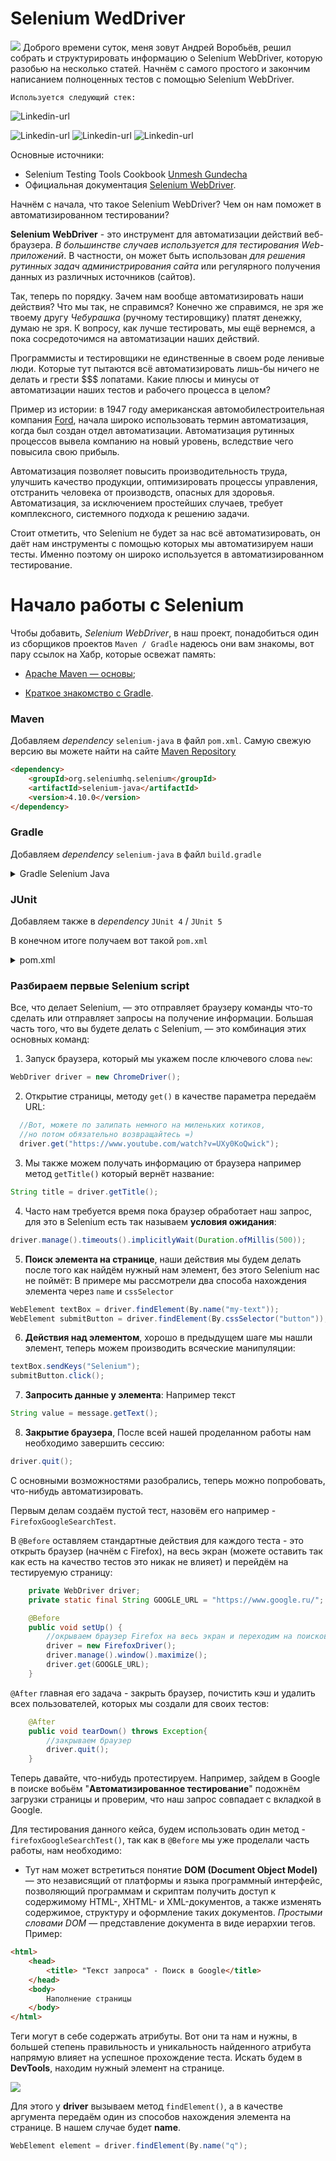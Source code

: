 # **Selenium WedDriver** #
![](/src/main/resources/photo/selenium-java-1.jpg)
Доброго времени суток, меня зовут Андрей Воробьёв, решил собрать и структурировать информацию о Selenium 
WebDriver, которую разобью на несколько статей. Начнём с самого простого и закончим написанием полноценных 
тестов с помощью Selenium WebDriver.

`Используется следующий стек:`

![Linkedin-url](https://img.shields.io/badge/Java-_11-red)

![Linkedin-url](https://img.shields.io/badge/Maven-version_4.0.0-blue)
![Linkedin-url](https://img.shields.io/badge/JUnit_4-version_4.13.2-blue)
![Linkedin-url](https://img.shields.io/badge/Selenium_Java-version_4.10.0-blue)

Основные источники: 
- Selenium Testing Tools Cookbook [Unmesh Gundecha](https://github.com/upgundecha)
- Официальная документация [Selenium WebDriver](https://www.selenium.dev/documentation/webdriver/).

Начнём с начала, что такое Selenium WebDriver? Чем он нам поможет в автоматизированном тестировании? 

**Selenium WebDriver** - это инструмент для автоматизации действий веб-браузера.
*В большинстве случаев используется для тестирования Web-приложений*.
В частности, он может быть использован *для решения рутинных задач администрирования
сайта* или регулярного получения данных из различных источников (сайтов).

Так, теперь по порядку. Зачем нам вообще автоматизировать наши действия? Что мы так, не справимся?
Конечно же справимся, не зря же твоему другу *Чебурашка* (ручному тестировщику) платят денежку, думаю
не зря. К вопросу, как лучше тестировать, мы ещё вернемся, а пока сосредоточимся на автоматизации наших действий.

Программисты и тестировщики не единственные в своем роде ленивые люди. Которые тут пытаются всё
автоматизировать лишь-бы ничего не делать и грести $$$ лопатами. Какие плюсы и минусы от
автоматизации наших тестов и рабочего процесса в целом?

Пример из истории: в 1947 году американская автомобилестроительная компания [Ford](https://ru.wikipedia.org/wiki/Ford),
начала широко использовать термин автоматизация, когда был создан отдел автоматизации. Автоматизация рутинных
процессов вывела компанию на новый уровень, вследствие чего повысила свою прибыль.

Автоматизация позволяет повысить производительность труда, улучшить качество продукции, оптимизировать
процессы управления, отстранить человека от производств, опасных для здоровья.
Автоматизация, за исключением простейших случаев, требует комплексного, системного подхода к решению задачи.

Стоит отметить, что Selenium не будет за нас всё автоматизировать, он даёт нам инструменты 
с помощью которых мы автоматизируем наши тесты. Именно поэтому он широко используется в
автоматизированном тестирование.

# **Начало работы с Selenium** #
Чтобы добавить, *Selenium WebDriver*, в наш проект, понадобиться один из сборщиков проектов `Maven / Gradle`
надеюсь они вам знакомы, вот пару ссылок на Хабр, которые освежат память:

- [Apache Maven — основы](https://habr.com/ru/articles/77382/);

- [Краткое знакомство с Gradle](https://javarush.com/groups/posts/2126-kratkoe-znakomstvo-s-gradle).

### Maven ###
Добавляем *dependency* `selenium-java` в файл `pom.xml`.
Самую свежую версию вы можете найти на сайте [Maven Repository](https://mvnrepository.com/artifact/org.seleniumhq.selenium/selenium-java)
```markdown
<dependency>
    <groupId>org.seleniumhq.selenium</groupId>
    <artifactId>selenium-java</artifactId>
    <version>4.10.0</version>
</dependency>
```

### Gradle ###
Добавляем *dependency* `selenium-java` в файл `build.gradle`
<details>
    <summary>Gradle Selenium Java </summary>

```
testImplementation 'org.seleniumhq.selenium:selenium-java:4.10.0'
```
</details>

### JUnit ###
Добавляем также в *dependency* `JUnit 4` / `JUnit 5`

В конечном итоге получаем вот такой `pom.xml`
<details>
    <summary>pom.xml </summary>

```markdown
<?xml version="1.0" encoding="UTF-8"?>
<project xmlns="http://maven.apache.org/POM/4.0.0"
         xmlns:xsi="http://www.w3.org/2001/XMLSchema-instance"
         xsi:schemaLocation="http://maven.apache.org/POM/4.0.0 http://maven.apache.org/xsd/maven-4.0.0.xsd">
    <modelVersion>4.0.0</modelVersion>

    <groupId>org.example</groupId>
    <artifactId>Selenium_Testing_Tools_Cookbook</artifactId>
    <version>1.0-SNAPSHOT</version>

    <properties>
        <maven.compiler.source>11</maven.compiler.source>
        <maven.compiler.target>11</maven.compiler.target>
        <project.build.sourceEncoding>UTF-8</project.build.sourceEncoding>
        <!--Selenium Java-->
        <selenium-java.version>4.0.0</selenium-java.version>
        <!--JUnit 4-->
        <junit.version>4.13.2</junit.version>
    </properties>

    <dependencies>
        <dependency>
            <groupId>org.seleniumhq.selenium</groupId>
            <artifactId>selenium-java</artifactId>
            <version>${selenium-java.version}</version>
        </dependency>
        <dependency>
            <groupId>junit</groupId>
            <artifactId>junit</artifactId>
            <version>${junit.version}</version>
            <scope>test</scope>
        </dependency>
    </dependencies>
</project>
```
</details>


### Разбираем первые Selenium script ###
Все, что делает Selenium, — это отправляет браузеру команды что-то сделать или отправляет запросы
на получение информации. Большая часть того, что вы будете делать с Selenium, —
это комбинация этих основных команд:

1. Запуск браузера, который мы укажем после ключевого слова `new`:
```java
WebDriver driver = new ChromeDriver();
```
2. Открытие страницы, методу `get()` в качестве параметра передаём URL:
```java
  //Вот, можете по залипать немного на миленьких котиков, 
  //но потом обязательно возвращайтесь =)
  driver.get("https://www.youtube.com/watch?v=UXy0KoQwick");
```
3. Мы также можем получать информацию от браузера например метод `getTitle()` который вернёт
название:
```java
String title = driver.getTitle();
```
4. Часто нам требуется время пока браузер обработает наш запрос, для это в Selenium есть так называем **условия
ожидания**:
```java
driver.manage().timeouts().implicitlyWait(Duration.ofMillis(500));
```
5. **Поиск элемента на странице**, наши действия мы будем делать после того как найдём нужный нам элемент, без этого 
Selenium нас не поймёт:
В примере мы рассмотрели два способа нахождения элемента через `name` и `cssSelector`
```java
WebElement textBox = driver.findElement(By.name("my-text")); 
WebElement submitButton = driver.findElement(By.cssSelector("button"));
```
6. **Действия над элементом**, хорошо в предыдущем шаге мы нашли элемент, теперь можем производить
всяческие манипуляции:
```java
textBox.sendKeys("Selenium");
submitButton.click();
```
7. **Запросить данные у элемента**: Например текст
```java
String value = message.getText();
```
8. **Закрытие браузера**, После всей нашей проделанном работы нам необходимо завершить сессию:
```java
driver.quit();
```
С основными возможностями разобрались, теперь можно попробовать, что-нибудь автоматизировать.

Первым делам создаём пустой тест, назовём его например - `FirefoxGoogleSearchTest`.

В `@Before` оставляем стандартные действия для каждого теста - это открыть браузер (начнём с Firefox),
на весь экран (можете оставить так как есть на качество тестов это никак не влияет)
и перейдём на тестируемую страницу:
```java
    private WebDriver driver;
    private static final String GOOGLE_URL = "https://www.google.ru/";

    @Before
    public void setUp() {
        //окрываем браузер Firefox на весь экран и переходим на поисковую страницу Google
        driver = new FirefoxDriver();
        driver.manage().window().maximize();
        driver.get(GOOGLE_URL);
    }
```

`@After` главная его задача - закрыть браузер, почистить кэш и удалить всех пользователей, 
которых мы создали для своих тестов:
```java
    @After
    public void tearDown() throws Exception{
        //закрываем браузер
        driver.quit();
    }
```
Теперь давайте, что-нибудь протестируем. Например, зайдем в Google в поиске вобьём "**Автоматизированное
тестирование**" подожнём загрузки страницы и проверим, что наш запрос совпадает с вкладкой в Google.

Для тестирования данного кейса, будем использовать один метод - `firefoxGoogleSearchTest()`, так как в `@Before`
мы уже проделали часть работы, нам необходимо:
- Тут нам может встретиться понятие **DOM (Document Object Model)** — это независящий от платформы и языка
программный интерфейс, позволяющий программам и скриптам получить доступ к содержимому HTML-, XHTML-
и XML-документов, а также изменять содержимое, структуру и оформление таких документов. _Простыми словами DOM_ — 
представление документа в виде иерархии тегов. Пример:
```html
<html>
    <head>
        <title> "Текст запроса" - Поиск в Google</title>
    </head>
    <body>
        Наполнение страницы
    </body>
</html>
```
Теги могут в себе содержать атрибуты. Вот они та нам и нужны, в большей степень правильность и уникальность найденного
атрибута напрямую влияет на успешное прохождение теста. Искать будем в **DevTools**, находим нужный элемент на странице.

![](/src/main/resources/photo/img.png)

Для этого у **driver** вызываем метод `findElement()`, а в качестве аргумента передаём
один из способов нахождения элемента на странице. В нашем случае будет **name**.

```java
WebElement element = driver.findElement(By.name("q");
```
